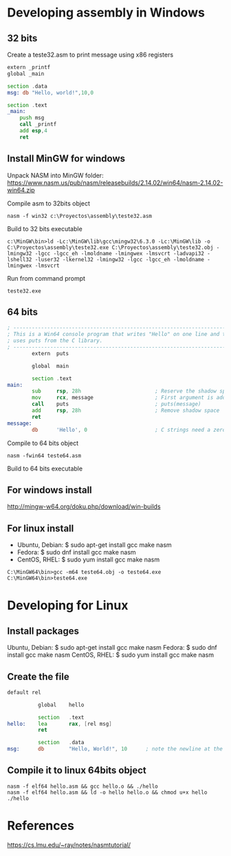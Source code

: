 # Developing assembly in Windows

## 32 bits

Create a teste32.asm to print message using x86 registers
```asm
extern _printf
global _main

section .data
msg: db "Hello, world!",10,0

section .text
_main:
    push msg
    call _printf
    add esp,4   
    ret
```

## Install MinGW for windows

Unpack NASM into MinGW folder: https://www.nasm.us/pub/nasm/releasebuilds/2.14.02/win64/nasm-2.14.02-win64.zip

Compile asm to 32bits object
```
nasm -f win32 c:\Proyectos\assembly\teste32.asm
```

Build to 32 bits executable
```
c:\MinGW\bin>ld -Lc:\MinGW\lib\gcc\mingw32\6.3.0 -Lc:\MinGW\lib -o C:\Proyectos\assembly\teste32.exe C:\Proyectos\assembly\teste32.obj -lmingw32 -lgcc -lgcc_eh -lmoldname -lmingwex -lmsvcrt -ladvapi32 -lshell32 -luser32 -lkernel32 -lmingw32 -lgcc -lgcc_eh -lmoldname -lmingwex -lmsvcrt
```

Run from command prompt
```
teste32.exe
```

## 64 bits

```asm
; ----------------------------------------------------------------------------------------
; This is a Win64 console program that writes "Hello" on one line and then exits.  It
; uses puts from the C library.
; ----------------------------------------------------------------------------------------
        extern  puts

        global  main

        section .text
main:
        sub     rsp, 28h                        ; Reserve the shadow space
        mov     rcx, message                    ; First argument is address of message
        call    puts                            ; puts(message)
        add     rsp, 28h                        ; Remove shadow space
        ret
message:
        db      'Hello', 0                      ; C strings need a zero byte at the end
```

Compile to 64 bits object
```
nasm -fwin64 teste64.asm 
```

Build to 64 bits executable

## For windows install 
http://mingw-w64.org/doku.php/download/win-builds

## For linux install
- Ubuntu, Debian: $ sudo apt-get install gcc make nasm
- Fedora: $ sudo dnf install gcc make nasm
- CentOS, RHEL: $ sudo yum install gcc make nasm

```
C:\MinGW64\bin>gcc -m64 teste64.obj -o teste64.exe
C:\MinGW64\bin>teste64.exe
```

# Developing for Linux

## Install packages

Ubuntu, Debian: $ sudo apt-get install gcc make nasm
Fedora: $ sudo dnf install gcc make nasm
CentOS, RHEL: $ sudo yum install gcc make nasm

## Create the file
```asm
default rel

          global    hello

          section   .text
hello:    lea       rax, [rel msg]
          ret

          section   .data
msg:      db        "Hello, World!", 10      ; note the newline at the end with 10
```

## Compile it to linux 64bits object
```
nasm -f elf64 hello.asm && gcc hello.o && ./hello
nasm -f elf64 hello.asm && ld -o hello hello.o && chmod u+x hello
./hello
```

# References

https://cs.lmu.edu/~ray/notes/nasmtutorial/

